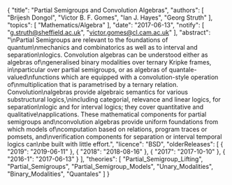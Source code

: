 {
    "title": "Partial Semigroups and Convolution Algebras",
    "authors": [
        "Brijesh Dongol",
        "Victor B. F. Gomes",
        "Ian J. Hayes",
        "Georg Struth"
    ],
    "topics": [
        "Mathematics/Algebra"
    ],
    "date": "2017-06-13",
    "notify": [
        "g.struth@sheffield.ac.uk",
        "victor.gomes@cl.cam.ac.uk"
    ],
    "abstract": "\nPartial Semigroups are relevant to the foundations of quantum\nmechanics and combinatorics as well as to interval and separation\nlogics. Convolution algebras can be understood either as algebras of\ngeneralised binary modalities over ternary Kripke frames, in\nparticular over partial semigroups, or as algebras of quantale-valued\nfunctions which are equipped with a convolution-style operation of\nmultiplication that is parametrised by a ternary relation. Convolution\nalgebras provide algebraic semantics for various substructural logics,\nincluding categorial, relevance and linear logics, for separation\nlogic and for interval logics; they cover quantitative and qualitative\napplications. These mathematical components for partial semigroups and\nconvolution algebras provide uniform foundations from which models of\ncomputation based on relations, program traces or pomsets, and\nverification components for separation or interval temporal logics can\nbe built with little effort.",
    "licence": "BSD",
    "olderReleases": [
        {
            "2019": "2019-06-11"
        },
        {
            "2018": "2018-08-16"
        },
        {
            "2017": "2017-10-10"
        },
        {
            "2016-1": "2017-06-13"
        }
    ],
    "theories": [
        "Partial_Semigroup_Lifting",
        "Partial_Semigroups",
        "Partial_Semigroup_Models",
        "Unary_Modalities",
        "Binary_Modalities",
        "Quantales"
    ]
}